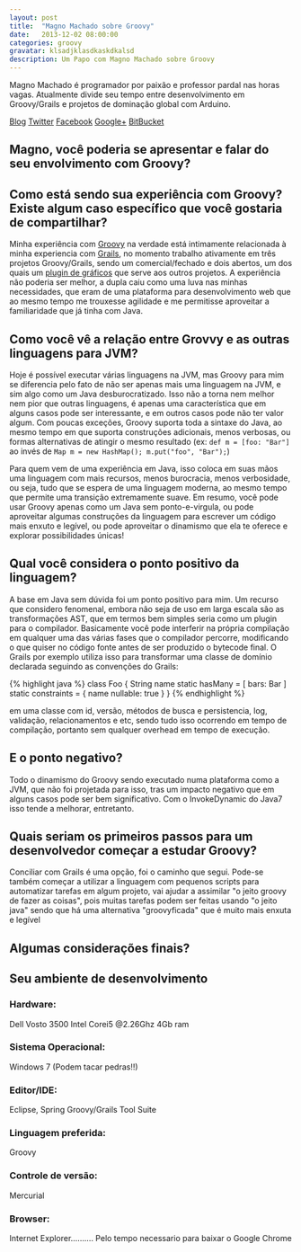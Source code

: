 ```yaml
---
layout: post
title:  "Magno Machado sobre Groovy"
date:   2013-12-02 08:00:00
categories: groovy
gravatar: klsadjklasdkaskdkalsd
description: Um Papo com Magno Machado sobre Groovy
---
```


Magno Machado é programador por paixão e professor pardal nas horas vagas. Atualmente divide seu tempo entre desenvolvimento em Groovy/Grails e projetos de dominação global com Arduino.

[Blog][blog] [Twitter][twitter] [Facebook][facebook] [Google+][google-plus] [BitBucket][bitbucket]


## Magno, você poderia se apresentar e falar do seu envolvimento com Groovy?

## Como está sendo sua experiência com Groovy? Existe algum caso específico que você gostaria de compartilhar?

Minha experiência com [Groovy][groovy] na verdade está intimamente relacionada à minha experiencia com [Grails][grails], no momento trabalho ativamente em três projetos Groovy/Grails, sendo um comercial/fechado e dois abertos, um dos quais um [plugin de gráficos][plugin-graficos] que serve aos outros projetos. A experiência não poderia ser melhor, a dupla caiu como uma luva nas minhas necessidades, que eram de uma plataforma para desenvolvimento web que ao mesmo tempo me trouxesse agilidade e me permitisse aproveitar a familiaridade que já tinha com Java.


## Como você vê a relação entre Grovvy e as outras linguagens para JVM?

Hoje é possível executar várias linguagens na JVM, mas Groovy para mim se diferencia pelo fato de não ser apenas mais uma linguagem
na JVM, e sim algo como um Java desburocratizado. Isso não a torna nem melhor nem pior que outras linguagens, é apenas uma característica que em alguns casos pode ser interessante, e em outros casos pode não ter valor algum.
Com poucas exceções, Groovy suporta toda a sintaxe do Java, ao mesmo tempo em que suporta construções adicionais, menos verbosas, ou formas alternativas de atingir o mesmo resultado (ex: `def m = [foo: "Bar"]` ao invés de `Map m = new HashMap(); m.put("foo", "Bar");`)


Para quem vem de uma experiência em Java, isso coloca em suas mãos uma linguagem com mais recursos, menos burocracia, menos verbosidade, ou seja, tudo que se espera de uma linguagem moderna, ao mesmo tempo que permite uma transição extremamente suave. Em resumo, você pode usar Groovy apenas como um Java sem ponto-e-virgula, ou pode aproveitar algumas construções da linguagem para escrever um
código mais enxuto e legível, ou pode aproveitar o dinamismo que ela te oferece e explorar possibilidades únicas!

## Qual você considera o ponto positivo da linguagem?

A base em Java sem dúvida foi um ponto positivo para mim.
Um recurso que considero fenomenal, embora não seja de uso em larga escala são as transformações AST, que em termos bem simples seria como um plugin para o compilador. Basicamente você pode interferir na própria compilação em qualquer uma das várias fases que o compilador percorre, modificando o que quiser no código fonte antes de ser produzido o bytecode final. O Grails por exemplo utiliza isso para transformar uma classe de domínio declarada seguindo as convenções do Grails:

{% highlight java %}
class Foo {
    String name
    static hasMany = [
        bars: Bar
    ]
    static constraints = {
        name nullable: true
    }
}
{% endhighlight %}

em uma classe com id, versão, métodos de busca e persistencia, log, validação, relacionamentos e etc, sendo tudo isso ocorrendo em tempo de compilação, portanto sem qualquer overhead em tempo de execução.

## E o ponto negativo?
Todo o dinamismo do Groovy sendo executado numa plataforma como a JVM, que não foi projetada para isso, tras um impacto negativo que em alguns casos pode ser bem significativo. Com o InvokeDynamic do Java7 isso tende a melhorar, entretanto.


## Quais seriam os primeiros passos para um desenvolvedor começar a estudar Groovy?

Conciliar com Grails é uma opção, foi o caminho que segui. Pode-se também começar a utilizar a linguagem com pequenos scripts para automatizar tarefas em algum projeto, vai ajudar a assimilar "o jeito groovy de fazer as coisas", pois muitas tarefas podem ser feitas usando "o jeito java" sendo que há uma alternativa "groovyficada" que é muito mais enxuta e legível

## Algumas considerações finais?

## Seu ambiente de desenvolvimento

### Hardware:
Dell Vosto 3500 Intel Corei5 @2.26Ghz 4Gb ram
### Sistema Operacional:
Windows 7 (Podem tacar pedras!!)
### Editor/IDE:
Eclipse, Spring Groovy/Grails Tool Suite
### Linguagem preferida:
Groovy
### Controle de versão:
Mercurial
### Browser:
Internet Explorer………. Pelo tempo necessario para baixar o Google Chrome



[twitter]: https://twitter.com/magnomp
[facebook]: https://www.facebook.com/magno.m.paulo
[blog]: http://blog.magnomachado.com.br/
[google-plus]: https://plus.google.com/117728583691170432727/posts
[bitbucket]: https://bitbucket.org/magnomp
[groovy]:    http://groovy.codehaus.org/
[grails]:    http://grails.org/    
[plugin-graficos]: https://bitbucket.org/magnomp/grailscharts/